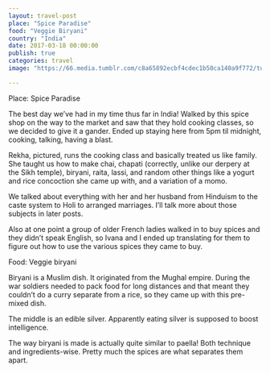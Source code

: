 ```yaml
---
layout: travel-post
place: "Spice Paradise"
food: "Veggie Biryani"
country: "India"
date: 2017-03-18 00:00:00
publish: true
categories: travel
image: "https://66.media.tumblr.com/c8a65892ecbf4cdec1b50ca140a9f772/tumblr_p0t7wr9KGK1wkhtd7o1_1280.jpg"

---
```


Place: Spice Paradise

The best day we’ve had in my time thus far in India! Walked by this spice shop on the way to the market and saw that they hold cooking classes, so we decided to give it a gander. Ended up staying here from 5pm til midnight, cooking, talking, having a blast.

Rekha, pictured, runs the cooking class and basically treated us like family. She taught us how to make chai, chapati (correctly, unlike our derpery at the Sikh temple), biryani, raita, lassi, and random other things like a yogurt and rice concoction she came up with, and a variation of a momo.

We talked about everything with her and her husband from Hinduism to the caste system to Holi to arranged marriages. I’ll talk more about those subjects in later posts.

Also at one point a group of older French ladies walked in to buy spices and they didn’t speak English, so Ivana and I ended up translating for them to figure out how to use the various spices they came to buy.

Food: Veggie biryani

Biryani is a Muslim dish. It originated from the Mughal empire. During the war soldiers needed to pack food for long distances and that meant they couldn’t do a curry separate from a rice, so they came up with this pre-mixed dish.

The middle is an edible silver. Apparently eating silver is supposed to boost intelligence.

The way biryani is made is actually quite similar to paella! Both technique and ingredients-wise. Pretty much the spices are what separates them apart.